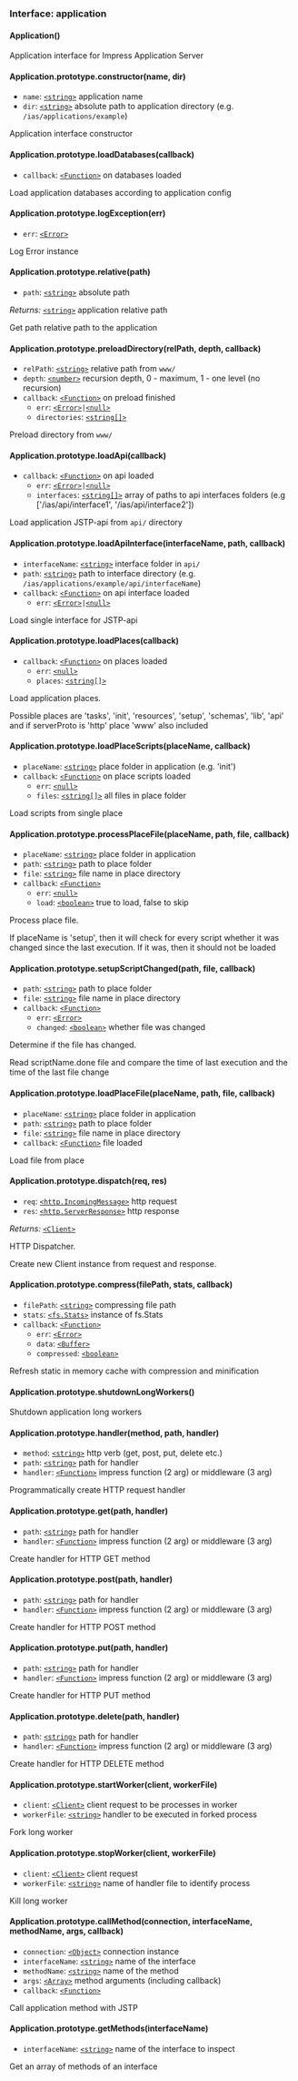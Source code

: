 ### Interface: application

#### Application()

Application interface for Impress Application Server

#### Application.prototype.constructor(name, dir)

- `name`: [`<string>`] application name
- `dir`: [`<string>`] absolute path to application directory (e.g.
  `/ias/applications/example`)

Application interface constructor

#### Application.prototype.loadDatabases(callback)

- `callback`: [`<Function>`] on databases loaded

Load application databases according to application config

#### Application.prototype.logException(err)

- `err`: [`<Error>`]

Log Error instance

#### Application.prototype.relative(path)

- `path`: [`<string>`] absolute path

_Returns:_ [`<string>`] application relative path

Get path relative path to the application

#### Application.prototype.preloadDirectory(relPath, depth, callback)

- `relPath`: [`<string>`] relative path from `www/`
- `depth`: [`<number>`] recursion depth, 0 - maximum, 1 - one level (no
  recursion)
- `callback`: [`<Function>`] on preload finished
  - `err`: [`<Error>`]`|`[`<null>`]
  - `directories`: [`<string[]>`][`<string>`]

Preload directory from `www/`

#### Application.prototype.loadApi(callback)

- `callback`: [`<Function>`] on api loaded
  - `err`: [`<Error>`]`|`[`<null>`]
  - `interfaces`: [`<string[]>`][`<string>`] array of paths to api interfaces
    folders (e.g ['/ias/api/interface1', '/ias/api/interface2'])

Load application JSTP-api from `api/` directory

#### Application.prototype.loadApiInterface(interfaceName, path, callback)

- `interfaceName`: [`<string>`] interface folder in `api/`
- `path`: [`<string>`] path to interface directory (e.g.
  `/ias/applications/example/api/interfaceName`)
- `callback`: [`<Function>`] on api interface loaded
  - `err`: [`<Error>`]`|`[`<null>`]

Load single interface for JSTP-api

#### Application.prototype.loadPlaces(callback)

- `callback`: [`<Function>`] on places loaded
  - `err`: [`<null>`]
  - `places`: [`<string[]>`][`<string>`]

Load application places.

Possible places are 'tasks', 'init', 'resources', 'setup', 'schemas',
'lib', 'api' and if serverProto is 'http' place 'www' also included

#### Application.prototype.loadPlaceScripts(placeName, callback)

- `placeName`: [`<string>`] place folder in application (e.g. 'init')
- `callback`: [`<Function>`] on place scripts loaded
  - `err`: [`<null>`]
  - `files`: [`<string[]>`][`<string>`] all files in place folder

Load scripts from single place

#### Application.prototype.processPlaceFile(placeName, path, file, callback)

- `placeName`: [`<string>`] place folder in application
- `path`: [`<string>`] path to place folder
- `file`: [`<string>`] file name in place directory
- `callback`: [`<Function>`]
  - `err`: [`<null>`]
  - `load`: [`<boolean>`] true to load, false to skip

Process place file.

If placeName is 'setup', then it will check for every script whether it was
changed since the last execution.
If it was, then it should not be loaded

#### Application.prototype.setupScriptChanged(path, file, callback)

- `path`: [`<string>`] path to place folder
- `file`: [`<string>`] file name in place directory
- `callback`: [`<Function>`]
  - `err`: [`<Error>`]
  - `changed`: [`<boolean>`] whether file was changed

Determine if the file has changed.

Read scriptName.done file and compare the time of last execution and the
time of the last file change

#### Application.prototype.loadPlaceFile(placeName, path, file, callback)

- `placeName`: [`<string>`] place folder in application
- `path`: [`<string>`] path to place folder
- `file`: [`<string>`] file name in place directory
- `callback`: [`<Function>`] file loaded

Load file from place

#### Application.prototype.dispatch(req, res)

- `req`: [`<http.IncomingMessage>`] http request
- `res`: [`<http.ServerResponse>`] http response

_Returns:_ [`<Client>`]

HTTP Dispatcher.

Create new Client instance from request and response.

#### Application.prototype.compress(filePath, stats, callback)

- `filePath`: [`<string>`] compressing file path
- `stats`: [`<fs.Stats>`] instance of fs.Stats
- `callback`: [`<Function>`](optional)
  - `err`: [`<Error>`]
  - `data`: [`<Buffer>`]
  - `compressed`: [`<boolean>`]

Refresh static in memory cache with compression and minification

#### Application.prototype.shutdownLongWorkers()

Shutdown application long workers

#### Application.prototype.handler(method, path, handler)

- `method`: [`<string>`] http verb (get, post, put, delete etc.)
- `path`: [`<string>`] path for handler
- `handler`: [`<Function>`] impress function (2 arg) or middleware (3 arg)

Programmatically create HTTP request handler

#### Application.prototype.get(path, handler)

- `path`: [`<string>`] path for handler
- `handler`: [`<Function>`] impress function (2 arg) or middleware (3 arg)

Create handler for HTTP GET method

#### Application.prototype.post(path, handler)

- `path`: [`<string>`] path for handler
- `handler`: [`<Function>`] impress function (2 arg) or middleware (3 arg)

Create handler for HTTP POST method

#### Application.prototype.put(path, handler)

- `path`: [`<string>`] path for handler
- `handler`: [`<Function>`] impress function (2 arg) or middleware (3 arg)

Create handler for HTTP PUT method

#### Application.prototype.delete(path, handler)

- `path`: [`<string>`] path for handler
- `handler`: [`<Function>`] impress function (2 arg) or middleware (3 arg)

Create handler for HTTP DELETE method

#### Application.prototype.startWorker(client, workerFile)

- `client`: [`<Client>`] client request to be processes in worker
- `workerFile`: [`<string>`] handler to be executed in forked process

Fork long worker

#### Application.prototype.stopWorker(client, workerFile)

- `client`: [`<Client>`] client request
- `workerFile`: [`<string>`] name of handler file to identify process

Kill long worker

#### Application.prototype.callMethod(connection, interfaceName, methodName, args, callback)

- `connection`: [`<Object>`] connection instance
- `interfaceName`: [`<string>`] name of the interface
- `methodName`: [`<string>`] name of the method
- `args`: [`<Array>`] method arguments (including callback)
- `callback`: [`<Function>`]

Call application method with JSTP

#### Application.prototype.getMethods(interfaceName)

- `interfaceName`: [`<string>`] name of the interface to inspect

Get an array of methods of an interface

[`<http.incomingmessage>`]: https://nodejs.org/api/http.html#http_class_http_incomingmessage
[`<http.serverresponse>`]: https://nodejs.org/api/http.html#http_class_http_serverresponse
[`<buffer>`]: https://nodejs.org/api/buffer.html#buffer_class_buffer
[`<fs.stats>`]: https://nodejs.org/api/fs.html#fs_class_fs_stats
[`<client>`]: https://github.com/metarhia/impress/blob/master/lib/client.js
[`<object>`]: https://developer.mozilla.org/en-US/docs/Web/JavaScript/Reference/Global_Objects/Object
[`<function>`]: https://developer.mozilla.org/en-US/docs/Web/JavaScript/Reference/Global_Objects/Function
[`<array>`]: https://developer.mozilla.org/en-US/docs/Web/JavaScript/Reference/Global_Objects/Array
[`<error>`]: https://developer.mozilla.org/en-US/docs/Web/JavaScript/Reference/Global_Objects/Error
[`<boolean>`]: https://developer.mozilla.org/en-US/docs/Web/JavaScript/Data_structures#Boolean_type
[`<null>`]: https://developer.mozilla.org/en-US/docs/Web/JavaScript/Data_structures#Null_type
[`<number>`]: https://developer.mozilla.org/en-US/docs/Web/JavaScript/Data_structures#Number_type
[`<string>`]: https://developer.mozilla.org/en-US/docs/Web/JavaScript/Data_structures#String_type
